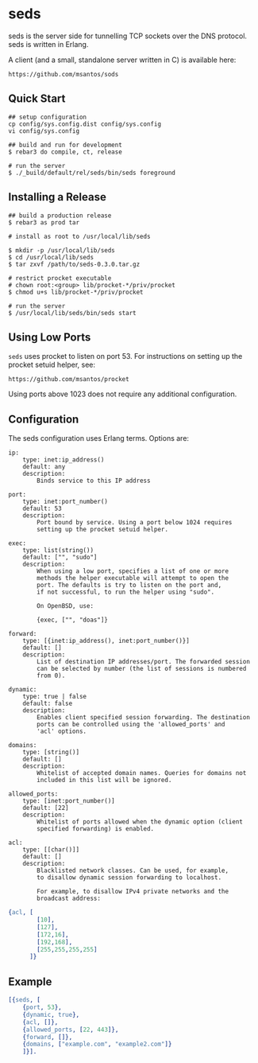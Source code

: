 seds
====

seds is the server side for tunnelling TCP sockets over the DNS
protocol. seds is written in Erlang.

A client (and a small, standalone server written in C) is available here:

    https://github.com/msantos/sods

Quick Start
-----------

    ## setup configuration
    cp config/sys.config.dist config/sys.config
    vi config/sys.config

    ## build and run for development
    $ rebar3 do compile, ct, release

    # run the server
    $ ./_build/default/rel/seds/bin/seds foreground

Installing a Release
--------------------

    ## build a production release
    $ rebar3 as prod tar

    # install as root to /usr/local/lib/seds

    $ mkdir -p /usr/local/lib/seds
    $ cd /usr/local/lib/seds
    $ tar zxvf /path/to/seds-0.3.0.tar.gz

    # restrict procket executable
    # chown root:<group> lib/procket-*/priv/procket
    $ chmod u+s lib/procket-*/priv/procket

    # run the server
    $ /usr/local/lib/seds/bin/seds start

Using Low Ports
---------------

`seds` uses procket to listen on port 53. For instructions on setting
up the procket setuid helper, see:

    https://github.com/msantos/procket

Using ports above 1023 does not require any additional configuration.

Configuration
-------------

The seds configuration uses Erlang terms. Options are:

    ip:
        type: inet:ip_address()
        default: any
        description:
            Binds service to this IP address

    port:
        type: inet:port_number()
        default: 53
        description:
            Port bound by service. Using a port below 1024 requires
            setting up the procket setuid helper.

    exec:
        type: list(string())
        default: ["", "sudo"]
        description:
            When using a low port, specifies a list of one or more
            methods the helper executable will attempt to open the
            port. The defaults is try to listen on the port and,
            if not successful, to run the helper using "sudo".

            On OpenBSD, use:

            {exec, ["", "doas"]}

    forward:
        type: [{inet:ip_address(), inet:port_number()}]
        default: []
        description:
            List of destination IP addresses/port. The forwarded session
            can be selected by number (the list of sessions is numbered
            from 0).

    dynamic:
        type: true | false
        default: false
        description:
            Enables client specified session forwarding. The destination
            ports can be controlled using the 'allowed_ports' and
            'acl' options.

    domains:
        type: [string()]
        default: []
        description:
            Whitelist of accepted domain names. Queries for domains not
            included in this list will be ignored.

    allowed_ports:
        type: [inet:port_number()]
        default: [22]
        description:
            Whitelist of ports allowed when the dynamic option (client
            specified forwarding) is enabled.

    acl:
        type: [[char()]]
        default: []
        description:
            Blacklisted network classes. Can be used, for example,
            to disallow dynamic session forwarding to localhost.

            For example, to disallow IPv4 private networks and the
            broadcast address:

~~~ erlang
{acl, [
        [10],
        [127],
        [172,16],
        [192,168],
        [255,255,255,255]
      ]}
~~~

Example
-------

~~~ erlang
[{seds, [
    {port, 53},
    {dynamic, true},
    {acl, []},
    {allowed_ports, [22, 443]},
    {forward, []},
    {domains, ["example.com", "example2.com"]}
    ]}].
~~~


